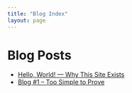 ```yaml
---
title: "Blog Index"
layout: page
---
```

# Blog Posts

- [Hello, World! — Why This Site Exists](blog-02-hello-world.md)
- [Blog #1 – Too Simple to Prove](/blog/blog-01-too-simple-to-prove)

